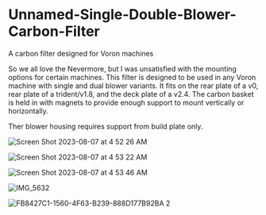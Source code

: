 # Unnamed-Single-Double-Blower-Carbon-Filter
A carbon filter designed for Voron machines

So we all love the Nevermore, but I was unsatisfied with the mounting options for certain machines.  This filter is designed to be used in any Voron machine with single and dual blower variants.
It fits on the rear plate of a v0, rear plate of a trident/v1.8, and the deck plate of a v2.4.  The carbon basket is held in with magnets to provide enough support to mount vertically or horizontally.

Ther blower housing requires support from build plate only.

![Screen Shot 2023-08-07 at 4 52 26 AM](https://github.com/armatus/Unnamed-Single-Double-Blower-Carbon-Filter/assets/71520237/524e2c03-8c5b-4c67-8618-dae17c342b6d)

![Screen Shot 2023-08-07 at 4 53 22 AM](https://github.com/armatus/Unnamed-Single-Double-Blower-Carbon-Filter/assets/71520237/c1d6462b-4085-42ff-bc12-f5e7f717b854)

![Screen Shot 2023-08-07 at 4 53 46 AM](https://github.com/armatus/Unnamed-Single-Double-Blower-Carbon-Filter/assets/71520237/79b90f72-ef55-4663-a0b8-8f3a2b427646)


![IMG_5632](https://github.com/armatus/Unnamed-Single-Double-Blower-Carbon-Filter/assets/71520237/f5198f90-c0e1-4b24-a34b-2295960d9d52)

![FB8427C1-1560-4F63-B239-888D177B92BA 2](https://github.com/armatus/Unnamed-Single-Double-Blower-Carbon-Filter/assets/71520237/b17484b9-30f3-4855-95cd-fdfa90d9313f)



